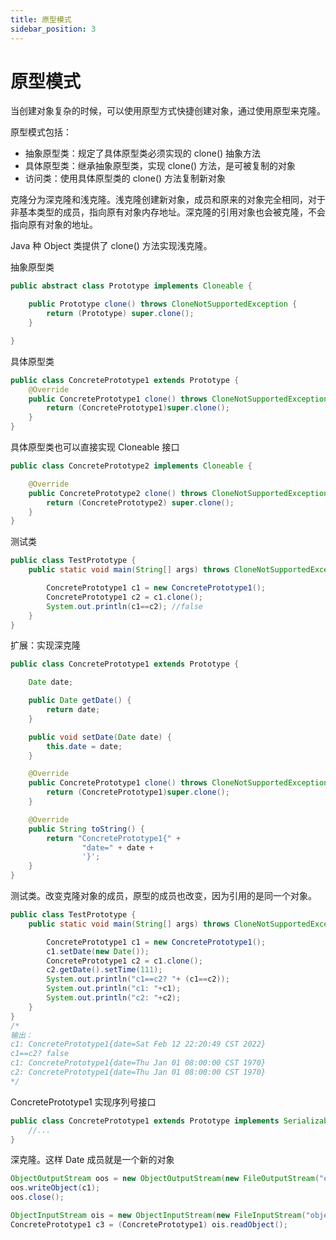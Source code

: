```yaml
---
title: 原型模式
sidebar_position: 3
---
```


# 原型模式

当创建对象复杂的时候，可以使用原型方式快捷创建对象，通过使用原型来克隆。

原型模式包括：

* 抽象原型类：规定了具体原型类必须实现的 clone() 抽象方法
* 具体原型类：继承抽象原型类，实现 clone() 方法，是可被复制的对象
* 访问类：使用具体原型类的 clone() 方法复制新对象

克隆分为深克隆和浅克隆。浅克隆创建新对象，成员和原来的对象完全相同，对于非基本类型的成员，指向原有对象内存地址。深克隆的引用对象也会被克隆，不会指向原有对象的地址。

Java 种 Object 类提供了 clone() 方法实现浅克隆。

抽象原型类

```java
public abstract class Prototype implements Cloneable {

    public Prototype clone() throws CloneNotSupportedException {
        return (Prototype) super.clone();
    }

}
```

具体原型类

```java
public class ConcretePrototype1 extends Prototype {
    @Override
    public ConcretePrototype1 clone() throws CloneNotSupportedException {
        return (ConcretePrototype1)super.clone();
    }
}
```

具体原型类也可以直接实现 Cloneable 接口

```java
public class ConcretePrototype2 implements Cloneable {

    @Override
    public ConcretePrototype2 clone() throws CloneNotSupportedException {
        return (ConcretePrototype2) super.clone();
    }
}
```

测试类

```java
public class TestPrototype {
    public static void main(String[] args) throws CloneNotSupportedException {

        ConcretePrototype1 c1 = new ConcretePrototype1();
        ConcretePrototype1 c2 = c1.clone();
        System.out.println(c1==c2); //false
    }
}
```


扩展：实现深克隆

```java
public class ConcretePrototype1 extends Prototype {

    Date date;

    public Date getDate() {
        return date;
    }

    public void setDate(Date date) {
        this.date = date;
    }

    @Override
    public ConcretePrototype1 clone() throws CloneNotSupportedException {
        return (ConcretePrototype1)super.clone();
    }

    @Override
    public String toString() {
        return "ConcretePrototype1{" +
                "date=" + date +
                '}';
    }
}
```

测试类。改变克隆对象的成员，原型的成员也改变，因为引用的是同一个对象。

```java
public class TestPrototype {
    public static void main(String[] args) throws CloneNotSupportedException {

        ConcretePrototype1 c1 = new ConcretePrototype1();
        c1.setDate(new Date());
        ConcretePrototype1 c2 = c1.clone();
        c2.getDate().setTime(111);
        System.out.println("c1==c2? "+ (c1==c2));
        System.out.println("c1: "+c1);
        System.out.println("c2: "+c2);
    }
}
/*
输出：
c1: ConcretePrototype1{date=Sat Feb 12 22:20:49 CST 2022}
c1==c2? false
c1: ConcretePrototype1{date=Thu Jan 01 08:00:00 CST 1970}
c2: ConcretePrototype1{date=Thu Jan 01 08:00:00 CST 1970}
*/
```

ConcretePrototype1 实现序列号接口

```java
public class ConcretePrototype1 extends Prototype implements Serializable {
    //...
}
```

深克隆。这样 Date 成员就是一个新的对象

```java
ObjectOutputStream oos = new ObjectOutputStream(new FileOutputStream("object.txt"));
oos.writeObject(c1);
oos.close();

ObjectInputStream ois = new ObjectInputStream(new FileInputStream("object.txt"));
ConcretePrototype1 c3 = (ConcretePrototype1) ois.readObject();
```


